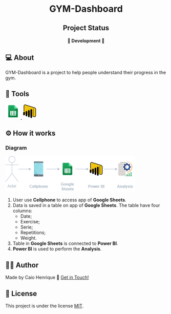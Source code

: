 
<h1 align="center">  
GYM-Dashboard
</h1>

<h2 align="center">  
Project Status
</h2>

<h4 align="center">  
🚧 Development 🚧 
</h4> 

## 💻 About

GYM-Dashboard is a project to help people understand their progress in the gym.

## 🧰 Tools
<p align="left">    
    <a href="https://www.google.com/sheets/about/" target="_blank"> <img src="./images/icons/google-sheets.png"/> </a>
    <a href="https://powerbi.microsoft.com/pt-br/" target="_blank"> <img src="./images/icons/powerbi.png"/> </a>
</p>

## ⚙️ How it works

### Diagram

![gym-dashboard-diagram](./images/diagram/gym-dashboard-diagram.png "GYM-Dashboard diagram")

1. User use **Cellphone** to access app of **Google Sheets**.
2. Data is saved in a table on app of **Google Sheets**. The table have four columns: 
   * Date;
   * Exercise;
   * Serie;
   * Repetitions;
   * Weight.
3. Table in **Google Sheets** is connected to **Power BI**.
4. **Power BI** is used to perform the **Analysis**.

## 🙋‍♂️ Author   
  
Made by Caio Henrique 👋 [Get in Touch!](https://www.linkedin.com/in/caioandreatti/)

## 📝 License
  
This project is under the license [MIT](./LICENSE).